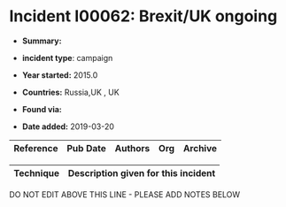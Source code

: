 # Incident I00062: Brexit/UK ongoing

* **Summary:** 

* **incident type**: campaign

* **Year started:** 2015.0

* **Countries:** Russia,UK , UK

* **Found via:** 

* **Date added:** 2019-03-20


| Reference | Pub Date | Authors | Org | Archive |
| --------- | -------- | ------- | --- | ------- |

 

| Technique | Description given for this incident |
| --------- | ------------------------- |


DO NOT EDIT ABOVE THIS LINE - PLEASE ADD NOTES BELOW